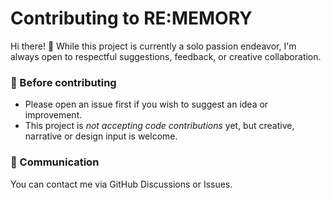 # Contributing to RE:MEMORY

Hi there! 👋 While this project is currently a solo passion endeavor, I'm always open to respectful suggestions, feedback, or creative collaboration.

### 🙏 Before contributing

- Please open an issue first if you wish to suggest an idea or improvement.
- This project is *not accepting code contributions* yet, but creative, narrative or design input is welcome.

### 💬 Communication

You can contact me via GitHub Discussions or Issues.